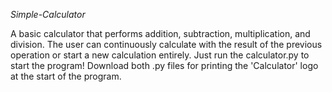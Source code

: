 *Simple-Calculator*

A basic calculator that performs addition, subtraction, multiplication, and division. The user can continuously calculate with the result of the previous operation or start a new calculation entirely. Just run the calculator.py to start the program! Download both .py files for printing the 'Calculator' logo at the start of the program.
